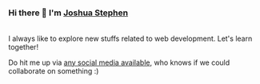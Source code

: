 ### Hi there 👋 I'm [Joshua Stephen](https://josteph.github.io) <p align="right"><img src="https://visitor-badge.laobi.icu/badge?page_id=josteph" alt=""/></p>

I always like to explore new stuffs related to web development. Let's learn together! 

Do hit me up via [any social media available](https://joshuastephen.com), who knows if we could collaborate on something :)

<!--
**josteph/josteph** is a ✨ _special_ ✨ repository because its `README.md` (this file) appears on your GitHub profile.

Here are some ideas to get you started:

- 🔭 I’m currently working on ...
- 🌱 I’m currently learning ...
- 👯 I’m looking to collaborate on ...
- 🤔 I’m looking for help with ...
- 💬 Ask me about ...
- 📫 How to reach me: ...
- 😄 Pronouns: ...
- ⚡ Fun fact: ...
-->
